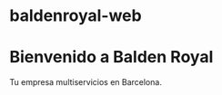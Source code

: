 # baldenroyal-web
<!DOCTYPE html>
<html lang="es">
<head>
    <meta charset="UTF-8">
    <title>Balden Royal</title>
</head>
<body>
    <h1>Bienvenido a Balden Royal</h1>
    <p>Tu empresa multiservicios en Barcelona.</p>
</body>
</html>
